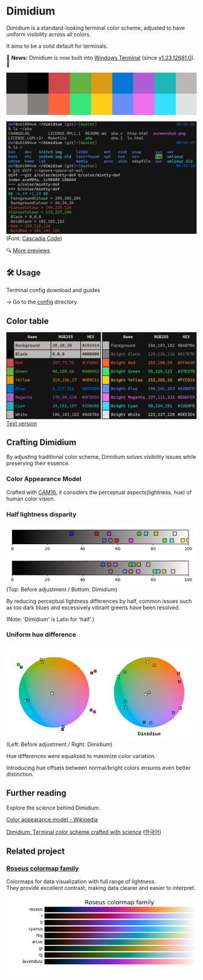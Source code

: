 # Dimidium

Dimidium is a standard-looking terminal color scheme, adjusted to have uniform visibility across all colors.

It aims to be a solid default for terminals.

📣 **News:** Dimidium is now built into [Windows Terminal](https://aka.ms/terminal) (since [v1.23.12681.0](https://github.com/microsoft/terminal/discussions/19384)). 🥳

![palette](img/palette.png)

![terminal preview](img/preview-terminal.svg)  
(Font: [Cascadia Code](https://github.com/microsoft/cascadia-code))

🔍 [More previews](https://htmlpreview.github.io/?https://github.com/dofuuz/dimidium/blob/main/preview/tty-preview-nobold.html)


## 🛠️ Usage

Terminal config download and guides

→ Go to the [config](config) directory.


## Color table

![Dimidium color table](img/color_table.svg)  
[Text version](config/README.md#color-table)


## Crafting Dimidium

By adjusting traditional color scheme, Dimidium solves visibility issues while preserving their essence.

### Color Appearance Model

Crafted with [CAM16](https://en.wikipedia.org/wiki/Color_appearance_model#CAM16), it considers the perceptual aspects(lightness, hue) of human color vision.

### Half lightness disparity

![Lightness before adjust](img/cmp-lightness0.png)  
![Lightness after adjust](img/cmp-lightness1.png)  
(Top: Before adjustment / Bottom: Dimidium)

By reducing perceptual lightness differences by half, common issues such as too dark blues and excessively vibrant greens have been resolved.

(Note: 'Dimidium' is Latin for 'half'.)

### Uniform hue difference

![Hue, chroma adjust](img/cmp-color.png)  
(Left: Before adjustment / Right: Dimidium)

Hue differences were equalized to maximize color variation.

Introducing hue offsets between normal/bright colors ensures even better distinction.


## Further reading

Explore the science behind Dimidium.

[Color appearance model - Wikipedia](https://en.wikipedia.org/wiki/Color_appearance_model)

[Dimidium: Terminal color scheme crafted with science](https://dofuuz.github.io/color/2024/03/17/dimidium-terminal-color-scheme.html) ([한국어](https://c.innori.com/155))


## Related project

### [Roseus colormap family](https://github.com/dofuuz/roseus)

Colormaps for data visualization with full range of lightness.  
They provide excellent contrast, making data clearer and easier to interpret.

![Roseus colorbars](img/roseus-bars.png)

